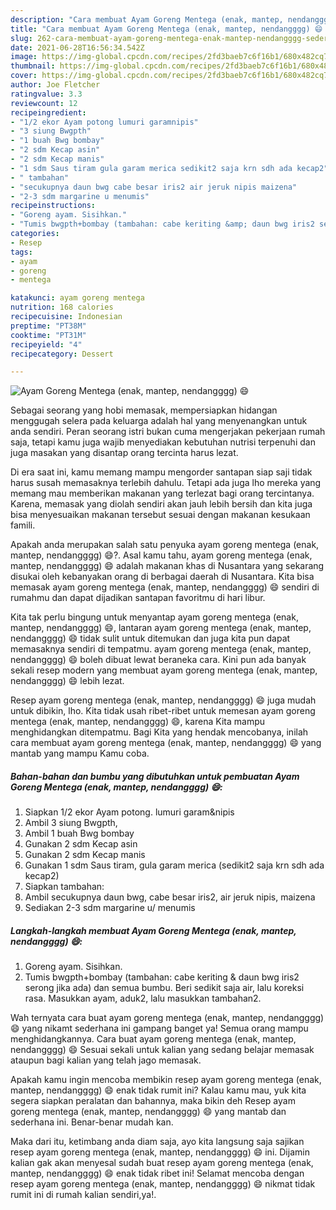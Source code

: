 ```yaml
---
description: "Cara membuat Ayam Goreng Mentega (enak, mantep, nendangggg) 😄 Sederhana dan Mudah Dibuat"
title: "Cara membuat Ayam Goreng Mentega (enak, mantep, nendangggg) 😄 Sederhana dan Mudah Dibuat"
slug: 262-cara-membuat-ayam-goreng-mentega-enak-mantep-nendangggg-sederhana-dan-mudah-dibuat
date: 2021-06-28T16:56:34.542Z
image: https://img-global.cpcdn.com/recipes/2fd3baeb7c6f16b1/680x482cq70/ayam-goreng-mentega-enak-mantep-nendangggg-😄-foto-resep-utama.jpg
thumbnail: https://img-global.cpcdn.com/recipes/2fd3baeb7c6f16b1/680x482cq70/ayam-goreng-mentega-enak-mantep-nendangggg-😄-foto-resep-utama.jpg
cover: https://img-global.cpcdn.com/recipes/2fd3baeb7c6f16b1/680x482cq70/ayam-goreng-mentega-enak-mantep-nendangggg-😄-foto-resep-utama.jpg
author: Joe Fletcher
ratingvalue: 3.3
reviewcount: 12
recipeingredient:
- "1/2 ekor Ayam potong lumuri garamnipis"
- "3 siung Bwgpth"
- "1 buah Bwg bombay"
- "2 sdm Kecap asin"
- "2 sdm Kecap manis"
- "1 sdm Saus tiram gula garam merica sedikit2 saja krn sdh ada kecap2"
- " tambahan"
- "secukupnya daun bwg cabe besar iris2 air jeruk nipis maizena"
- "2-3 sdm margarine u menumis"
recipeinstructions:
- "Goreng ayam. Sisihkan."
- "Tumis bwgpth+bombay (tambahan: cabe keriting &amp; daun bwg iris2 serong jika ada) dan semua bumbu. Beri sedikit saja air, lalu koreksi rasa. Masukkan ayam, aduk2, lalu masukkan tambahan2."
categories:
- Resep
tags:
- ayam
- goreng
- mentega

katakunci: ayam goreng mentega 
nutrition: 168 calories
recipecuisine: Indonesian
preptime: "PT38M"
cooktime: "PT31M"
recipeyield: "4"
recipecategory: Dessert

---
```



![Ayam Goreng Mentega (enak, mantep, nendangggg) 😄](https://img-global.cpcdn.com/recipes/2fd3baeb7c6f16b1/680x482cq70/ayam-goreng-mentega-enak-mantep-nendangggg-😄-foto-resep-utama.jpg)

Sebagai seorang yang hobi memasak, mempersiapkan hidangan menggugah selera pada keluarga adalah hal yang menyenangkan untuk anda sendiri. Peran seorang istri bukan cuma mengerjakan pekerjaan rumah saja, tetapi kamu juga wajib menyediakan kebutuhan nutrisi terpenuhi dan juga masakan yang disantap orang tercinta harus lezat.

Di era  saat ini, kamu memang mampu mengorder santapan siap saji tidak harus susah memasaknya terlebih dahulu. Tetapi ada juga lho mereka yang memang mau memberikan makanan yang terlezat bagi orang tercintanya. Karena, memasak yang diolah sendiri akan jauh lebih bersih dan kita juga bisa menyesuaikan makanan tersebut sesuai dengan makanan kesukaan famili. 



Apakah anda merupakan salah satu penyuka ayam goreng mentega (enak, mantep, nendangggg) 😄?. Asal kamu tahu, ayam goreng mentega (enak, mantep, nendangggg) 😄 adalah makanan khas di Nusantara yang sekarang disukai oleh kebanyakan orang di berbagai daerah di Nusantara. Kita bisa memasak ayam goreng mentega (enak, mantep, nendangggg) 😄 sendiri di rumahmu dan dapat dijadikan santapan favoritmu di hari libur.

Kita tak perlu bingung untuk menyantap ayam goreng mentega (enak, mantep, nendangggg) 😄, lantaran ayam goreng mentega (enak, mantep, nendangggg) 😄 tidak sulit untuk ditemukan dan juga kita pun dapat memasaknya sendiri di tempatmu. ayam goreng mentega (enak, mantep, nendangggg) 😄 boleh dibuat lewat beraneka cara. Kini pun ada banyak sekali resep modern yang membuat ayam goreng mentega (enak, mantep, nendangggg) 😄 lebih lezat.

Resep ayam goreng mentega (enak, mantep, nendangggg) 😄 juga mudah untuk dibikin, lho. Kita tidak usah ribet-ribet untuk memesan ayam goreng mentega (enak, mantep, nendangggg) 😄, karena Kita mampu menghidangkan ditempatmu. Bagi Kita yang hendak mencobanya, inilah cara membuat ayam goreng mentega (enak, mantep, nendangggg) 😄 yang mantab yang mampu Kamu coba.

<!--inarticleads1-->

##### Bahan-bahan dan bumbu yang dibutuhkan untuk pembuatan Ayam Goreng Mentega (enak, mantep, nendangggg) 😄:

1. Siapkan 1/2 ekor Ayam potong. lumuri garam&amp;nipis
1. Ambil 3 siung Bwgpth,
1. Ambil 1 buah Bwg bombay
1. Gunakan 2 sdm Kecap asin
1. Gunakan 2 sdm Kecap manis
1. Gunakan 1 sdm Saus tiram, gula garam merica (sedikit2 saja krn sdh ada kecap2)
1. Siapkan  tambahan:
1. Ambil secukupnya daun bwg, cabe besar iris2, air jeruk nipis, maizena
1. Sediakan 2-3 sdm margarine u/ menumis




<!--inarticleads2-->

##### Langkah-langkah membuat Ayam Goreng Mentega (enak, mantep, nendangggg) 😄:

1. Goreng ayam. Sisihkan.
1. Tumis bwgpth+bombay (tambahan: cabe keriting &amp; daun bwg iris2 serong jika ada) dan semua bumbu. Beri sedikit saja air, lalu koreksi rasa. Masukkan ayam, aduk2, lalu masukkan tambahan2.




Wah ternyata cara buat ayam goreng mentega (enak, mantep, nendangggg) 😄 yang nikamt sederhana ini gampang banget ya! Semua orang mampu menghidangkannya. Cara buat ayam goreng mentega (enak, mantep, nendangggg) 😄 Sesuai sekali untuk kalian yang sedang belajar memasak ataupun bagi kalian yang telah jago memasak.

Apakah kamu ingin mencoba membikin resep ayam goreng mentega (enak, mantep, nendangggg) 😄 enak tidak rumit ini? Kalau kamu mau, yuk kita segera siapkan peralatan dan bahannya, maka bikin deh Resep ayam goreng mentega (enak, mantep, nendangggg) 😄 yang mantab dan sederhana ini. Benar-benar mudah kan. 

Maka dari itu, ketimbang anda diam saja, ayo kita langsung saja sajikan resep ayam goreng mentega (enak, mantep, nendangggg) 😄 ini. Dijamin kalian gak akan menyesal sudah buat resep ayam goreng mentega (enak, mantep, nendangggg) 😄 enak tidak ribet ini! Selamat mencoba dengan resep ayam goreng mentega (enak, mantep, nendangggg) 😄 nikmat tidak rumit ini di rumah kalian sendiri,ya!.

